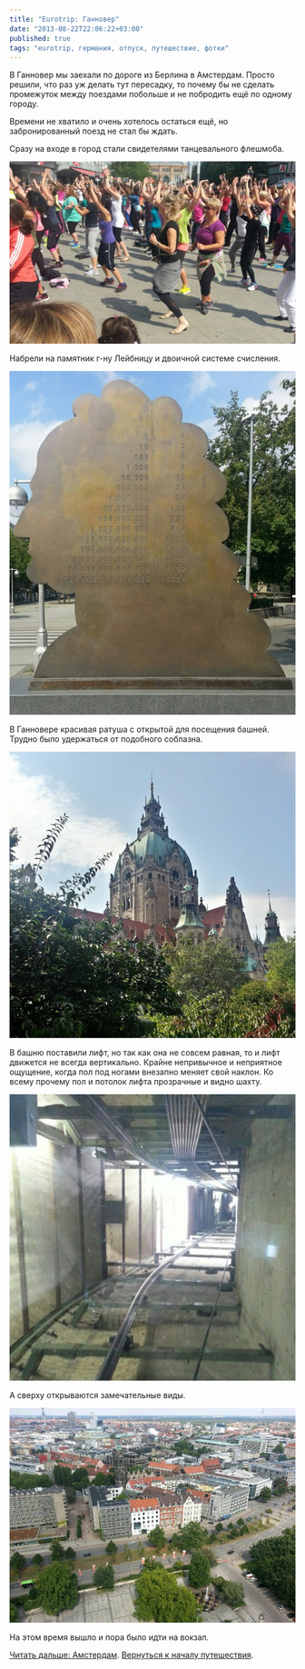 ```yaml
---
title: "Eurotrip: Ганновер"
date: "2013-08-22T22:06:22+03:00"
published: true
tags: "eurotrip, германия, отпуск, путешествие, фотки"
---
```


В Ганновер мы заехали по дороге из Берлина в Амстердам. Просто решили, что раз уж делать тут пересадку, то почему бы
не сделать промежуток между поездами побольше и не побродить ещё по одному городу.

Времени не хватило и очень хотелось остаться ещё, но забронированный поезд не стал бы ждать.

Сразу на входе в город стали свидетелями танцевального флешмоба. 

![Танцы](/images/travel/2013-08-eurotrip/hannover-flashmob.jpg "Танцы")

Набрели на памятник г-ну Лейбницу и двоичной системе счисления. 

![Лейбниц](/images/travel/2013-08-eurotrip/hannover-leibniz.jpg "Лейбниц")

В Ганновере красивая ратуша с открытой для посещения башней. Трудно было удержаться от подобного соблазна. 

![Ратуша](/images/travel/2013-08-eurotrip/hannover-town-hall.jpg "Ратуша")

В башню поставили лифт, но так как она не совсем равная, то и лифт движется не всегда вертикально. Крайне непривычное
и неприятное ощущение, когда пол под ногами внезапно меняет свой наклон. Ко всему прочему пол и потолок лифта
прозрачные и видно шахту.

![Шахта лифта](/images/travel/2013-08-eurotrip/hannover-lift.jpg "Шахта лифта")

А сверху открываются замечательные виды. 

![Вид сверху](/images/travel/2013-08-eurotrip/hannover-top-view.jpg "Вид сверху")

На этом время вышло и пора было идти на вокзал. 

[Читать дальше: Амстердам](/post/eurotrip-amsterdam/). [Вернуться к началу путешествия](/post/eurotrip-warsaw/).
